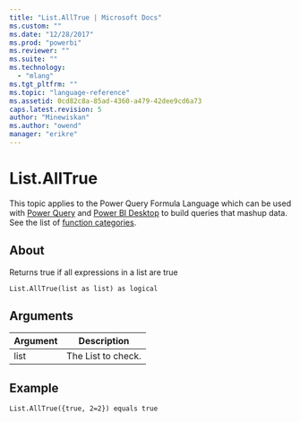 ```yaml
---
title: "List.AllTrue | Microsoft Docs"
ms.custom: ""
ms.date: "12/28/2017"
ms.prod: "powerbi"
ms.reviewer: ""
ms.suite: ""
ms.technology: 
  - "mlang"
ms.tgt_pltfrm: ""
ms.topic: "language-reference"
ms.assetid: 0cd82c8a-85ad-4360-a479-42dee9cd6a73
caps.latest.revision: 5
author: "Minewiskan"
ms.author: "owend"
manager: "erikre"
---
```

# List.AllTrue
This topic applies to the Power Query Formula Language which can be used with [Power Query](https://support.office.com/article/Introduction-to-Microsoft-Power-Query-for-Excel-6E92E2F4-2079-4E1F-BAD5-89F6269CD605) and [Power BI Desktop](http://go.microsoft.com/fwlink/p/?LinkId=618607) to build queries that mashup data. See the list of [function categories](https://msdn.microsoft.com/en-us/library/mt211003.aspx).  
  
## About  
Returns true if all expressions in a list are true  
  
```  
List.AllTrue(list as list) as logical  
```  
  
## Arguments  
  
|Argument|Description|  
|------------|---------------|  
|list|The List to check.|  
  
## Example  
  
```  
List.AllTrue({true, 2=2}) equals true  
```  
